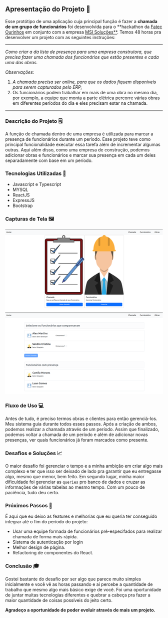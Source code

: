 ## Apresentação do Projeto 👷

Esse protótipo de uma aplicação cuja principal função é fazer a **chamada de um grupo de funcionários** foi desenvolvida para o **hackathon da [Fatec Ourinhos](https://www.fatecourinhos.edu.br/) em conjunto com a empresa [MSI Soluções**](https://msisolucoes.com.br/). Temos 48 horas pra desenvolver um projeto com as seguintes instruções:

------

*Como criar a da lista de presença para uma empresa construtora, que precisa fazer uma chamada dos funcionários que estão presentes e cada uma das obras.* 

*Observações:*

1. *A chamada precisa ser online, para que os dados fiquem disponíveis para serem capturados pelo ERP;*  
2. Os funcionários podem trabalhar em mais de uma obra no mesmo dia, por exemplo, a equipe que monta a parte elétrica percorre várias obras em diferentes períodos do dia e eles precisam estar na chamada.

------

### Descrição do Projeto 🗒

A função de chamada dentro de uma empresa é utilizada para marcar a presença de funcionários durante um período. Esse projeto teve como principal funcionalidade executar essa tarefa além de incrementar algumas outras. Aqui além disso, como uma empresa de construção, podemos adicionar obras e funcionários e marcar sua presença em cada um deles separadamente com base em um período.

### Tecnologias Utilizadas 🧰

* Javascript e Typescript 
* MYSQL
* ReactJS
* ExpressJS
* Bootstrap

### Capturas de Tela 🖼

<img src="/docs/images/Home.png" alt="Home do programa">
<img src="/docs/images/Chamada.png" alt="Página das chamadas">

### Fluxo de Uso 💻

Antes de tudo, é preciso termos obras e clientes para então gerenciá-los. Meu sistema guia durante todos esses passos. Após a criação de ambos, podemos realizar a chamada através de um período. Assim que finalizado, podemos voltar a chamada de um período e além de adicionar novas presenças, ver quais funcionários já foram marcados como presente.

### Desafios e Soluções 📈

O maior desafio foi gerenciar o tempo e a minha ambição em criar algo mais complexo e ter que isso ser deixado de lado pra garantir que eu entregasse algo, mesmo que menor, bem feito. Em segundo lugar, minha maior dificuldade foi gerenciar as `queries` pro banco de dados e cruzar as informações de várias tabelas ao mesmo tempo. Com um pouco de paciência, tudo deu certo.

### Próximos Passos 🚀

É aqui que eu deixo as features e melhorias que eu queria ter conseguido integrar até o fim do período do projeto:

* Usar uma equipe formada de funcionários pré-especifados para realizar chamada de forma mais rápida.
* Sistema de autenticação por login
* Melhor design de página.
* Refactoring de componentes do React.

### Conclusão 🎓

Gostei bastante do desafio por ser algo que parece muito simples inicialmente e você vê as horas passando e aí percebe a quantidade de trabalho que mesmo algo mais básico exige de você. Foi uma oportunidade de juntar muitas tecnologias diferentes e quebrar a cabeça pra fazer a maior quantidade de coisas possíveis do jeito certo. 

**Agradeço a oportunidade de poder evoluir através de mais um projeto.**